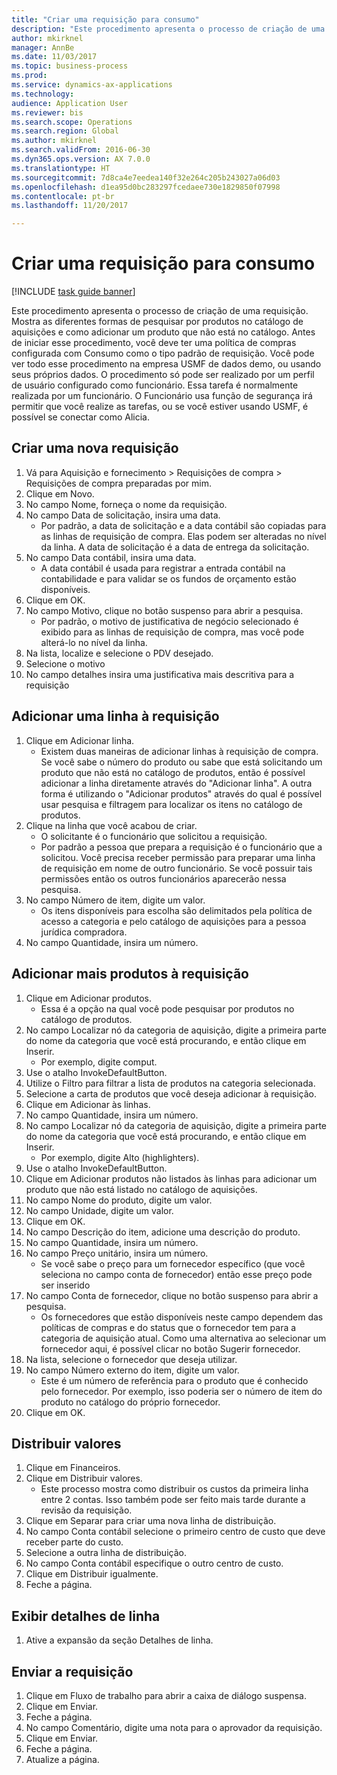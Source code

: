 ```yaml
--- 
title: "Criar uma requisição para consumo"
description: "Este procedimento apresenta o processo de criação de uma requisição."
author: mkirknel
manager: AnnBe
ms.date: 11/03/2017
ms.topic: business-process
ms.prod: 
ms.service: dynamics-ax-applications
ms.technology: 
audience: Application User
ms.reviewer: bis
ms.search.scope: Operations
ms.search.region: Global
ms.author: mkirknel
ms.search.validFrom: 2016-06-30
ms.dyn365.ops.version: AX 7.0.0
ms.translationtype: HT
ms.sourcegitcommit: 7d8ca4e7eedea140f32e264c205b243027a06d03
ms.openlocfilehash: d1ea95d0bc283297fcedaee730e1829850f07998
ms.contentlocale: pt-br
ms.lasthandoff: 11/20/2017

---
```

# <a name="create-a-requisition-for-consumption"></a>Criar uma requisição para consumo

[!INCLUDE [task guide banner](../../includes/task-guide-banner.md)]

Este procedimento apresenta o processo de criação de uma requisição. Mostra as diferentes formas de pesquisar por produtos no catálogo de aquisições e como adicionar um produto que não está no catálogo. Antes de iniciar esse procedimento, você deve ter uma política de compras configurada com Consumo como o tipo padrão de requisição. Você pode ver todo esse procedimento na empresa USMF de dados demo, ou usando seus próprios dados. O procedimento só pode ser realizado por um perfil de usuário configurado como funcionário.  Essa tarefa é normalmente realizada por um funcionário. O Funcionário usa função de segurança irá permitir que você realize as tarefas, ou se você estiver usando USMF, é possível se conectar como Alicia.


## <a name="create-a-new-requisition"></a>Criar uma nova requisição
1. Vá para Aquisição e fornecimento > Requisições de compra > Requisições de compra preparadas por mim.
2. Clique em Novo.
3. No campo Nome, forneça o nome da requisição.
4. No campo Data de solicitação, insira uma data.
    * Por padrão, a data de solicitação e a data contábil são copiadas para as linhas de requisição de compra. Elas podem ser alteradas no nível da linha. A data de solicitação é a data de entrega da solicitação.  
5. No campo Data contábil, insira uma data.
    * A data contábil é usada para registrar a entrada contábil na contabilidade e para validar se os fundos de orçamento estão disponíveis.  
6. Clique em OK.
7. No campo Motivo, clique no botão suspenso para abrir a pesquisa.
    * Por padrão, o motivo de justificativa de negócio selecionado é exibido para as linhas de requisição de compra, mas você pode alterá-lo no nível da linha.    
8. Na lista, localize e selecione o PDV desejado.
9. Selecione o motivo
10. No campo detalhes insira uma justificativa mais descritiva para a requisição

## <a name="add-a-line-to-the-requisition"></a>Adicionar uma linha à requisição
1. Clique em Adicionar linha.
    * Existem duas maneiras de adicionar linhas à requisição de compra. Se você sabe o número do produto ou sabe que está solicitando um produto que não está no catálogo de produtos, então é possível adicionar a linha diretamente através do "Adicionar linha". A outra forma é utilizando o "Adicionar produtos" através do qual é possível usar pesquisa e filtragem para localizar os itens no catálogo de produtos.    
2. Clique na linha que você acabou de criar.
    * O solicitante é o funcionário que solicitou a requisição.   
    * Por padrão a pessoa que prepara a requisição é o funcionário que a solicitou. Você precisa receber permissão para preparar uma linha de requisição em nome de outro funcionário. Se você possuir tais permissões então os outros funcionários aparecerão nessa pesquisa.  
3. No campo Número de item, digite um valor.
    * Os itens disponíveis para escolha são delimitados pela política de acesso a categoria e pelo catálogo de aquisições para a pessoa jurídica compradora.   
4. No campo Quantidade, insira um número.

## <a name="add-more-products-to-the-requisition"></a>Adicionar mais produtos à requisição
1. Clique em Adicionar produtos.
    * Essa é a opção na qual você pode pesquisar por produtos no catálogo de produtos.    
2. No campo Localizar nó da categoria de aquisição, digite a primeira parte do nome da categoria que você está procurando, e então clique em Inserir.
    * Por exemplo, digite comput.  
3. Use o atalho InvokeDefaultButton.
4. Utilize o Filtro para filtrar a lista de produtos na categoria selecionada.
5. Selecione a carta de produtos que você deseja adicionar à requisição.
6. Clique em Adicionar às linhas.
7. No campo Quantidade, insira um número.
8. No campo Localizar nó da categoria de aquisição, digite a primeira parte do nome da categoria que você está procurando, e então clique em Inserir.
    * Por exemplo, digite Alto (highlighters).  
9. Use o atalho InvokeDefaultButton.
10. Clique em Adicionar produtos não listados às linhas para adicionar um produto que não está listado no catálogo de aquisições.
11. No campo Nome do produto, digite um valor.
12. No campo Unidade, digite um valor.
13. Clique em OK.
14. No campo Descrição do item, adicione uma descrição do produto.
15. No campo Quantidade, insira um número.
16. No campo Preço unitário, insira um número.
    * Se você sabe o preço para um fornecedor específico (que você seleciona no campo conta de fornecedor) então esse preço pode ser inserido   
17. No campo Conta de fornecedor, clique no botão suspenso para abrir a pesquisa.
    * Os fornecedores que estão disponíveis neste campo dependem das políticas de compras e do status que o fornecedor tem para a categoria de aquisição atual. Como uma alternativa ao selecionar um fornecedor aqui, é possível clicar no botão Sugerir fornecedor.    
18. Na lista, selecione o fornecedor que deseja utilizar.
19. No campo Número externo do item, digite um valor.
    * Este é um número de referência para o produto que é conhecido pelo fornecedor. Por exemplo, isso poderia ser o número de item do produto no catálogo do próprio fornecedor.  
20. Clique em OK.

## <a name="distribute-amounts"></a>Distribuir valores
1. Clique em Financeiros.
2. Clique em Distribuir valores.
    * Este processo mostra como distribuir os custos da primeira linha entre 2 contas. Isso também pode ser feito mais tarde durante a revisão da requisição.  
3. Clique em Separar para criar uma nova linha de distribuição.
4. No campo Conta contábil selecione o primeiro centro de custo que deve receber parte do custo.
5. Selecione a outra linha de distribuição.
6. No campo Conta contábil especifique o outro centro de custo.
7. Clique em Distribuir igualmente.
8. Feche a página.

## <a name="view-line-details"></a>Exibir detalhes de linha
1. Ative a expansão da seção Detalhes de linha.

## <a name="submit-the-requisition"></a>Enviar a requisição
1. Clique em Fluxo de trabalho para abrir a caixa de diálogo suspensa.
2. Clique em Enviar.
3. Feche a página.
4. No campo Comentário, digite uma nota para o aprovador da requisição.
5. Clique em Enviar.
6. Feche a página.
7. Atualize a página.


